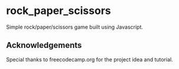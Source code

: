 # rock_paper_scissors
Simple rock/paper/scissors game built using Javascript.

## Acknowledgements
Special thanks to freecodecamp.org for the project idea and tutorial.
